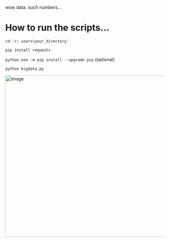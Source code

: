 wow data. such numbers... 

# How to run the scripts...
`cd 'c: users\your_directory'`

`pip install requests`

`python.exe -m pip install --upgrade pip` (optional)

`python bigdata.py`

<img width="680" height="510" alt="image" src="https://github.com/user-attachments/assets/ba59368e-9e61-4271-a902-1ffcb796417a" />
